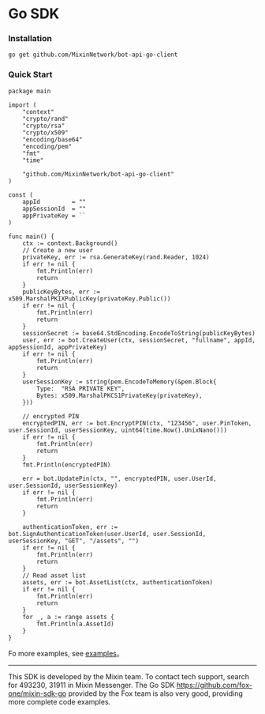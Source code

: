 # Go SDK

### Installation

```
go get github.com/MixinNetwork/bot-api-go-client
```

### Quick Start

```golang
package main

import (
	"context"
	"crypto/rand"
	"crypto/rsa"
	"crypto/x509"
	"encoding/base64"
	"encoding/pem"
	"fmt"
	"time"

	"github.com/MixinNetwork/bot-api-go-client"
)

const (
	appId         = ""
	appSessionId  = ""
	appPrivateKey = ``
)

func main() {
	ctx := context.Background()
	// Create a new user
	privateKey, err := rsa.GenerateKey(rand.Reader, 1024)
	if err != nil {
		fmt.Println(err)
		return
	}
	publicKeyBytes, err := x509.MarshalPKIXPublicKey(privateKey.Public())
	if err != nil {
		fmt.Println(err)
		return
	}
	sessionSecret := base64.StdEncoding.EncodeToString(publicKeyBytes)
	user, err := bot.CreateUser(ctx, sessionSecret, "fullname", appId, appSessionId, appPrivateKey)
	if err != nil {
		fmt.Println(err)
		return
	}
	userSessionKey := string(pem.EncodeToMemory(&pem.Block{
		Type:  "RSA PRIVATE KEY",
		Bytes: x509.MarshalPKCS1PrivateKey(privateKey),
	}))

	// encrypted PIN
	encryptedPIN, err := bot.EncryptPIN(ctx, "123456", user.PinToken, user.SessionId, userSessionKey, uint64(time.Now().UnixNano()))
	if err != nil {
		fmt.Println(err)
		return
	}
	fmt.Println(encryptedPIN)

	err = bot.UpdatePin(ctx, "", encryptedPIN, user.UserId, user.SessionId, userSessionKey)
	if err != nil {
		fmt.Println(err)
		return
	}

	authenticationToken, err := bot.SignAuthenticationToken(user.UserId, user.SessionId, userSessionKey, "GET", "/assets", "")
	if err != nil {
		fmt.Println(err)
		return
	}
	// Read asset list
	assets, err := bot.AssetList(ctx, authenticationToken)
	if err != nil {
		fmt.Println(err)
		return
	}
	for _, a := range assets {
		fmt.Println(a.AssetId)
	}
}

```

Fo more examples, see [examples](https://github.com/MixinNetwork/bot-api-go-client/blob/master/examples/wallet.go)。

---
This SDK is developed by the Mixin team. To contact tech support, search for 493230, 31911 in Mixin Messenger. The Go SDK https://github.com/fox-one/mixin-sdk-go provided by the Fox team is also very good, providing more complete code examples.